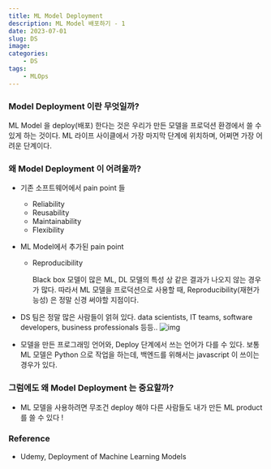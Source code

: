 ```yaml
---
title: ML Model Deployment
description: ML Model 배포하기 - 1
date: 2023-07-01
slug: DS
image: 
categories:
    - DS
tags:
    - MLOps
---
```

### Model Deployment 이란 무엇일까?

ML Model 을 deploy(배포) 한다는 것은 우리가 만든 모델을 프로덕션 환경에서 쓸 수 있게 하는 것이다. ML 라이프 사이클에서 가장 마지막 단계에 위치하며, 어쩌면 가장 어려운 단계이다. 

### 왜 Model Deployment 이 어려울까?

- 기존 소프트웨어에서 pain point 들
    - Reliability
    - Reusability
    - Maintainability
    - Flexibility
- ML Model에서 추가된 pain point
    - Reproducibility
        
        Black box 모델이 많은 ML, DL 모델의 특성 상 같은 결과가 나오지 않는 경우가 많다. 따라서 ML 모델을 프로덕션으로 사용할 때, Reproducibility(재현가능성) 은 정말 신경 써야할 지점이다. 
        
- DS 팀은 정말 많은 사람들이 얽혀 있다. data scientists, IT teams, software developers, business professionals 등등..
![img](https://github.com/ddoddii/skills-for-DS/assets/95014836/3d321d7b-54f9-48e3-b21a-7f86c5fb0682)
- 모델을 만든 프로그래밍 언어와, Deploy 단계에서 쓰는 언어가 다를 수 있다. 보통 ML 모델은 Python 으로 작업을 하는데, 백엔드를 위해서는 javascript 이 쓰이는 경우가 있다.

### 그럼에도 왜 Model Deployment 는 중요할까?

- ML 모델을 사용하려면 무조건 deploy 해야 다른 사람들도 내가 만든 ML product 를 쓸 수 있다 !

### Reference
- Udemy, Deployment of Machine Learning Models